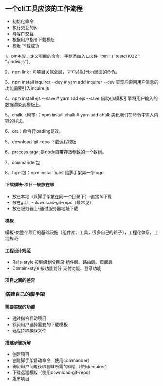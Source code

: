 ## 一个cli工具应该的工作流程
+ 初始化命令
+ 执行交互的js
+ 与客户交互
+ 根据用户指令下载模板
+ 模板 下载成功

1、bin字段：定义项目的命令，手动添加入口文件
"bin": {"testcli1022": "./index.js"},

2、npm link : 将项目关联全局，才可以执行bin里面的命令。

3、npm install inquirer --dev # yarn add inquirer --dev 实现与询问用户信息的功能需要引入inquire.js

4、npm install ejs --save # yarn add ejs --save 借助ejs模板引擎将用户输入的数据渲染到模板上。

5、chalk（粉笔）：npm install chalk # yarn add chalk 美化我们在命令中输入内容的样式。

6、ora：命令行loading动效。

5、download-git-repo 下载远程模板

6、process.argv :是node自带存放参数的一个数组。

7、commander包

8、figlet包：npm install figlet 给脚手架弄一个logo

#### 下载模块-项目一般放在哪
+ 放在本地（跟脚手架放在同一个目录下）-直接fs下载
+ 放在git上 - download-git-repo（最常见）
+ 放在服务器上-通过服务器地址下载

#### 模板
模板-你整个项目的基础设施（组件库，工具，很多自己的轮子），工程化体系，工程规范。

#### 工程设计规范
+ Rails-style 按层级划分目录  组件层、路由层、页面层
+ Domain-style 按功能划分 支付功能、登录功能

#### 项目之间的差异

### 搭建自己的脚手架
#### 需要实现的功能
+ 通过指令启动项目
+ 徐闻用户选择需要的下载模板
+ 远程拉取模板文件

#### 搭建步骤拆解
+ 创建项目
+ 创建脚手架启动命令（使用commander）
+ 询问用户问题获取创建所需的信息（使用requirer）
+ 下载远程模板（使用download-git-repo）
+ 发布项目
